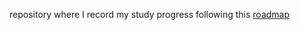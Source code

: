 repository where I record my study progress following this [roadmap](https://roadmap.sh/computer-science)
